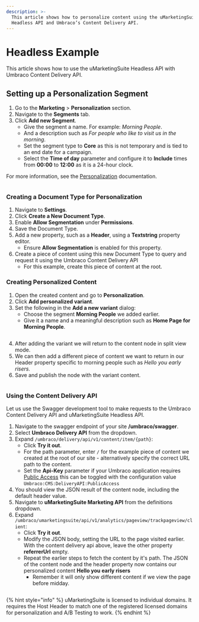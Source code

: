 ```yaml
---
description: >-
  This article shows how to personalize content using the uMarketingSuite
  Headless API and Umbraco’s Content Delivery API.
---
```


# Headless Example

This article shows how to use the uMarketingSuite Headless API with Umbraco Content Delivery API.

## Setting up a Personalization Segment

1. Go to the **Marketing** > **Personalization** section.
2. Navigate to the **Segments** tab.
3. Click **Add new Segment**.
   * Give the segment a name. For example: _Morning People_.
   * And a description such as _For people who like to visit us in the morning_.
   * Set the segment type to **Core** as this is not temporary and is tied to an end date for a campaign.
   * Select the **Time of day** parameter and configure it to **Include** times from **00:00** to **12:00** as it is a 24-hour clock.

For more information, see the [Personalization](../personalization/) documentation.

![]()

### Creating a Document Type for Personalization

1. Navigate to **Settings**.
2. Click **Create a New Document Type**.
3. Enable **Allow Segmentation** under **Permissions**.
4. Save the Document Type.
5. Add a new property, such as a **Header**, using a **Textstring** property editor.
   * Ensure **Allow Segmentation** is enabled for this property.
6. Create a piece of content using this new Document Type to query and request it using the Umbraco Content Delivery API
   * For this example, create this piece of content at the root.

### Creating Personalized Content

1. Open the created content and go to **Personalization**.
2. Click **Add personalized variant**.
3. Set the following in the **Add a new variant** dialog:
   * Choose the segment **Morning People** we added earlier.
   * Give it a name and a meaningful description such as **Home Page for Morning People**.

![]()

4. After adding the variant we will return to the content node in split view mode.
5. We can then add a different piece of content we want to return in our Header property specific to morning people such as _Hello you early risers._
6. Save and publish the node with the variant content.

![]()

### Using the Content Delivery API

Let us use the Swagger development tool to make requests to the Umbraco Content Delivery API and uMarketingSuite Headless API.

1. Navigate to the swagger endpoint of your site **/umbraco/swagger**.
2. Select **Umbraco Delivery API** from the dropdown.
3. Expand `/umbraco/delivery/api/v1/content/item/{path}`:
   * Click **Try it out**.
   * For the path parameter, enter `/` for the example piece of content we created at the root of our site - alternatively specify the correct URL path to the content.&#x20;
   * Set the **Api-Key** parameter if your Umbraco application requires [Public Access](https://docs.umbraco.com/umbraco-cms/reference/content-delivery-api#additional-configuration) this can be toggled with the configuration value `Umbraco:CMS:DeliveryAPI:PublicAccess`
4. You should view the JSON result of the content node, including the default header value.
5. Navigate to **uMarketingSuite Marketing API** from the definitions dropdown.
6. Expand `/umbraco/umarketingsuite/api/v1/analytics/pageview/trackpageview/client`:
   * Click **Try it out**.
   * Modify the JSON body, setting the URL to the page visited earlier. With the content delivery api above, leave the other property **referrerUrl** empty.
   * Repeat the earlier steps to fetch the content by it's path. The JSON of the content node and the header property now contains our personalized content **Hello you early risers**
     * Remember it will only show different content if we view the page before midday.

![]()

{% hint style="info" %}
uMarketingSuite is licensed to individual domains. It requires the Host Header to match one of the registered licensed domains for personalization and A/B Testing to work.
{% endhint %}

